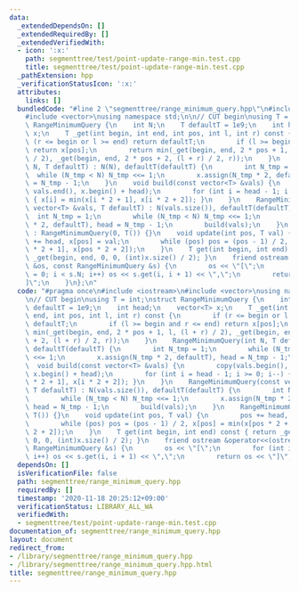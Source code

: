 ```yaml
---
data:
  _extendedDependsOn: []
  _extendedRequiredBy: []
  _extendedVerifiedWith:
  - icon: ':x:'
    path: segmenttree/test/point-update-range-min.test.cpp
    title: segmenttree/test/point-update-range-min.test.cpp
  _pathExtension: hpp
  _verificationStatusIcon: ':x:'
  attributes:
    links: []
  bundledCode: "#line 2 \"segmenttree/range_minimum_query.hpp\"\n#include <iostream>\n\
    #include <vector>\nusing namespace std;\n\n// CUT begin\nusing T = int;\nstruct\
    \ RangeMinimumQuery {\n    int N;\n    T defaultT = 1e9;\n    int head;\n    vector<T>\
    \ x;\n    T _get(int begin, int end, int pos, int l, int r) const {\n        if\
    \ (r <= begin or l >= end) return defaultT;\n        if (l >= begin and r <= end)\
    \ return x[pos];\n        return min(_get(begin, end, 2 * pos + 1, l, (l + r)\
    \ / 2), _get(begin, end, 2 * pos + 2, (l + r) / 2, r));\n    }\n    RangeMinimumQuery(int\
    \ N, T defaultT) : N(N), defaultT(defaultT) {\n        int N_tmp = 1;\n      \
    \  while (N_tmp < N) N_tmp <<= 1;\n        x.assign(N_tmp * 2, defaultT), head\
    \ = N_tmp - 1;\n    }\n    void build(const vector<T> &vals) {\n        copy(vals.begin(),\
    \ vals.end(), x.begin() + head);\n        for (int i = head - 1; i >= 0; i--)\
    \ { x[i] = min(x[i * 2 + 1], x[i * 2 + 2]); }\n    }\n    RangeMinimumQuery(const\
    \ vector<T> &vals, T defaultT) : N(vals.size()), defaultT(defaultT) {\n      \
    \  int N_tmp = 1;\n        while (N_tmp < N) N_tmp <<= 1;\n        x.assign(N_tmp\
    \ * 2, defaultT), head = N_tmp - 1;\n        build(vals);\n    }\n    RangeMinimumQuery()\
    \ : RangeMinimumQuery(0, T()) {}\n    void update(int pos, T val) {\n        pos\
    \ += head, x[pos] = val;\n        while (pos) pos = (pos - 1) / 2, x[pos] = min(x[pos\
    \ * 2 + 1], x[pos * 2 + 2]);\n    }\n    T get(int begin, int end) const { return\
    \ _get(begin, end, 0, 0, (int)x.size() / 2); }\n    friend ostream &operator<<(ostream\
    \ &os, const RangeMinimumQuery &s) {\n        os << \"[\";\n        for (int i\
    \ = 0; i < s.N; i++) os << s.get(i, i + 1) << \",\";\n        return os << \"\
    ]\";\n    }\n};\n"
  code: "#pragma once\n#include <iostream>\n#include <vector>\nusing namespace std;\n\
    \n// CUT begin\nusing T = int;\nstruct RangeMinimumQuery {\n    int N;\n    T\
    \ defaultT = 1e9;\n    int head;\n    vector<T> x;\n    T _get(int begin, int\
    \ end, int pos, int l, int r) const {\n        if (r <= begin or l >= end) return\
    \ defaultT;\n        if (l >= begin and r <= end) return x[pos];\n        return\
    \ min(_get(begin, end, 2 * pos + 1, l, (l + r) / 2), _get(begin, end, 2 * pos\
    \ + 2, (l + r) / 2, r));\n    }\n    RangeMinimumQuery(int N, T defaultT) : N(N),\
    \ defaultT(defaultT) {\n        int N_tmp = 1;\n        while (N_tmp < N) N_tmp\
    \ <<= 1;\n        x.assign(N_tmp * 2, defaultT), head = N_tmp - 1;\n    }\n  \
    \  void build(const vector<T> &vals) {\n        copy(vals.begin(), vals.end(),\
    \ x.begin() + head);\n        for (int i = head - 1; i >= 0; i--) { x[i] = min(x[i\
    \ * 2 + 1], x[i * 2 + 2]); }\n    }\n    RangeMinimumQuery(const vector<T> &vals,\
    \ T defaultT) : N(vals.size()), defaultT(defaultT) {\n        int N_tmp = 1;\n\
    \        while (N_tmp < N) N_tmp <<= 1;\n        x.assign(N_tmp * 2, defaultT),\
    \ head = N_tmp - 1;\n        build(vals);\n    }\n    RangeMinimumQuery() : RangeMinimumQuery(0,\
    \ T()) {}\n    void update(int pos, T val) {\n        pos += head, x[pos] = val;\n\
    \        while (pos) pos = (pos - 1) / 2, x[pos] = min(x[pos * 2 + 1], x[pos *\
    \ 2 + 2]);\n    }\n    T get(int begin, int end) const { return _get(begin, end,\
    \ 0, 0, (int)x.size() / 2); }\n    friend ostream &operator<<(ostream &os, const\
    \ RangeMinimumQuery &s) {\n        os << \"[\";\n        for (int i = 0; i < s.N;\
    \ i++) os << s.get(i, i + 1) << \",\";\n        return os << \"]\";\n    }\n};\n"
  dependsOn: []
  isVerificationFile: false
  path: segmenttree/range_minimum_query.hpp
  requiredBy: []
  timestamp: '2020-11-18 20:25:12+09:00'
  verificationStatus: LIBRARY_ALL_WA
  verifiedWith:
  - segmenttree/test/point-update-range-min.test.cpp
documentation_of: segmenttree/range_minimum_query.hpp
layout: document
redirect_from:
- /library/segmenttree/range_minimum_query.hpp
- /library/segmenttree/range_minimum_query.hpp.html
title: segmenttree/range_minimum_query.hpp
---
```

